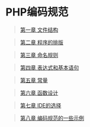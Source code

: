 PHP编码规范
====


> [第一章 文件结构](https://github.com/tinyphporg/tinyphp/blob/master/docs/coding/fileStructure-001.md)   

> [第二章 程序的排版](https://github.com/tinyphporg/tinyphp/blob/master/docs/coding/programTypesetting-002.md)    

> [第三章 命名规则](https://github.com/tinyphporg/tinyphp/blob/master/docs/coding/rules-003.md)  

> [第四章 表达式和基本语句](https://github.com/tinyphporg/tinyphp/blob/master/docs/coding/expression-004.md)  

> [第五章 常量](https://github.com/tinycn/tinyphporg/blob/master/docs/coding/constant-005.md)  

> [第六章 函数设计](https://github.com/tinyphporg/tinyphp/blob/master/docs/coding/function-006.md)  

> [第七章 IDE的选择](https://github.com/tinyphporg/tinyphp/blob/master/docs/coding/ide-007.md)  

> [第八章 编码规范的一些示例](https://github.com/tinyphporg/tinyphp/blob/master/docs/coding/example-008.md)
